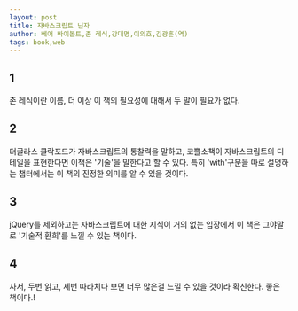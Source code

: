 ```yaml
---
layout: post
title: 자바스크립트 닌자
author: 베어 바이볼트,존 레식,강대명,이의호,김광훈(역)
tags: book,web
---
```


## 1
존 레식이란 이름, 더 이상 이 책의 필요성에 대해서 두 말이 필요가 없다.

## 2
더글라스 클락포드가 자바스크립트의 통찰력을 말하고, 코뿔소책이 자바스크립트의 디테일을 표현한다면 이책은 '기술'을 말한다고 할 수 있다. 특히 'with'구문을 따로 설명하는 챕터에서는 이 책의 진정한 의미를 알 수 있을 것이다.

## 3
jQuery를 제외하고는 자바스크립트에 대한 지식이 거의 없는 입장에서 이 책은 그야말로 '기술적 환희'를 느낄 수 있는 책이다.

## 4
사서, 두번 읽고, 세번 따라치다 보면 너무 많은걸 느낄 수 있을 것이라 확신한다. 좋은 책이다.!